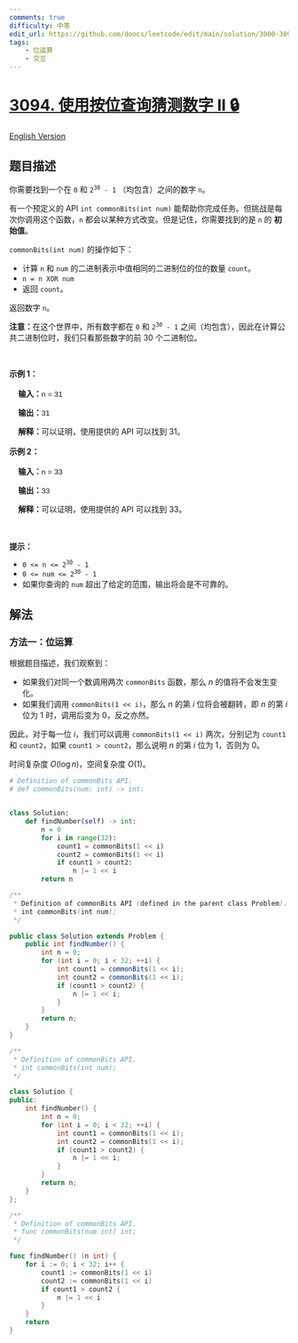 ```yaml
---
comments: true
difficulty: 中等
edit_url: https://github.com/doocs/leetcode/edit/main/solution/3000-3099/3094.Guess%20the%20Number%20Using%20Bitwise%20Questions%20II/README.md
tags:
    - 位运算
    - 交互
---
```


# [3094. 使用按位查询猜测数字 II 🔒](https://leetcode.cn/problems/guess-the-number-using-bitwise-questions-ii)

[English Version](/solution/3000-3099/3094.Guess%20the%20Number%20Using%20Bitwise%20Questions%20II/README_EN.md)

## 题目描述

<!-- 这里写题目描述 -->

<p>你需要找到一个在 <code>0</code> 和&nbsp;<code>2<sup>30</sup> - 1</code>&nbsp;（均包含）之间的数字 <code>n</code>。</p>

<p>有一个预定义的 API <code>int commonBits(int num)</code>&nbsp;能帮助你完成任务。但挑战是每次你调用这个函数，<code>n</code>&nbsp;都会以某种方式改变。但是记住，你需要找到的是<strong>&nbsp;</strong><code>n</code>&nbsp;的 <strong>初始值</strong>。</p>

<p><code>commonBits(int num)</code> 的操作如下：</p>

<ul>
	<li>计算&nbsp;<code>n</code>&nbsp;和&nbsp;<code>num</code>&nbsp;的二进制表示中值相同的二进制位的位的数量&nbsp;<code>count</code>。</li>
	<li><code>n = n XOR num</code></li>
	<li>返回&nbsp;<code>count</code>。</li>
</ul>

<p>返回数字&nbsp;<code>n</code>。</p>

<p><strong>注意：</strong>在这个世界中，所有数字都在&nbsp;<code>0</code>&nbsp;和&nbsp;<code>2<sup>30</sup> - 1</code>&nbsp;之间（均包含），因此在计算公共二进制位时，我们只看那些数字的前 30 个二进制位。</p>

<p>&nbsp;</p>

<p><strong class="example">示例 1：</strong></p>

<div class="example-block" style="border-color: var(--border-tertiary); border-left-width: 2px; color: var(--text-secondary); font-size: .875rem; margin-bottom: 1rem; margin-top: 1rem; overflow: visible; padding-left: 1rem;">
<p><strong>输入：</strong><span class="example-io" style="font-family: Menlo,sans-serif; font-size: 0.85rem;">n = 31 </span></p>

<p><strong>输出：</strong><span class="example-io" style="font-family: Menlo,sans-serif; font-size: 0.85rem;">31 </span></p>

<p><strong>解释：</strong>可以证明，使用提供的 API 可以找到 31。</p>
</div>

<p><strong class="example">示例 2：</strong></p>

<div class="example-block" style="border-color: var(--border-tertiary); border-left-width: 2px; color: var(--text-secondary); font-size: .875rem; margin-bottom: 1rem; margin-top: 1rem; overflow: visible; padding-left: 1rem;">
<p><strong>输入：</strong><span class="example-io" style="font-family: Menlo,sans-serif; font-size: 0.85rem;">n = 33 </span></p>

<p><strong>输出：</strong><span class="example-io" style="font-family: Menlo,sans-serif; font-size: 0.85rem;">33 </span></p>

<p><strong>解释：</strong>可以证明，使用提供的 API 可以找到 33。</p>
</div>

<p>&nbsp;</p>

<p><strong>提示：</strong></p>

<ul>
	<li><code>0 &lt;= n &lt;= 2<sup>30</sup> - 1</code></li>
	<li><code>0 &lt;= num &lt;= 2<sup>30</sup> - 1</code></li>
	<li>如果你查询的&nbsp;<code>num</code>&nbsp;超出了给定的范围，输出将会是不可靠的。</li>
</ul>

## 解法

### 方法一：位运算

根据题目描述，我们观察到：

-   如果我们对同一个数调用两次 `commonBits` 函数，那么 $n$ 的值将不会发生变化。
-   如果我们调用 `commonBits(1 << i)`，那么 $n$ 的第 $i$ 位将会被翻转，即 $n$ 的第 $i$ 位为 $1$ 时，调用后变为 $0$，反之亦然。

因此，对于每一位 $i$，我们可以调用 `commonBits(1 << i)` 两次，分别记为 `count1` 和 `count2`，如果 `count1 > count2`，那么说明 $n$ 的第 $i$ 位为 $1$，否则为 $0$。

时间复杂度 $O(\log n)$，空间复杂度 $O(1)$。

<!-- tabs:start -->

```python
# Definition of commonBits API.
# def commonBits(num: int) -> int:


class Solution:
    def findNumber(self) -> int:
        n = 0
        for i in range(32):
            count1 = commonBits(1 << i)
            count2 = commonBits(1 << i)
            if count1 > count2:
                n |= 1 << i
        return n
```

```java
/**
 * Definition of commonBits API (defined in the parent class Problem).
 * int commonBits(int num);
 */

public class Solution extends Problem {
    public int findNumber() {
        int n = 0;
        for (int i = 0; i < 32; ++i) {
            int count1 = commonBits(1 << i);
            int count2 = commonBits(1 << i);
            if (count1 > count2) {
                n |= 1 << i;
            }
        }
        return n;
    }
}
```

```cpp
/**
 * Definition of commonBits API.
 * int commonBits(int num);
 */

class Solution {
public:
    int findNumber() {
        int n = 0;
        for (int i = 0; i < 32; ++i) {
            int count1 = commonBits(1 << i);
            int count2 = commonBits(1 << i);
            if (count1 > count2) {
                n |= 1 << i;
            }
        }
        return n;
    }
};
```

```go
/**
 * Definition of commonBits API.
 * func commonBits(num int) int;
 */

func findNumber() (n int) {
	for i := 0; i < 32; i++ {
		count1 := commonBits(1 << i)
		count2 := commonBits(1 << i)
		if count1 > count2 {
			n |= 1 << i
		}
	}
	return
}
```

<!-- tabs:end -->

<!-- end -->

